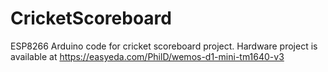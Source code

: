 # CricketScoreboard
ESP8266 Arduino code for cricket scoreboard project.
Hardware project is available at https://easyeda.com/PhilD/wemos-d1-mini-tm1640-v3
